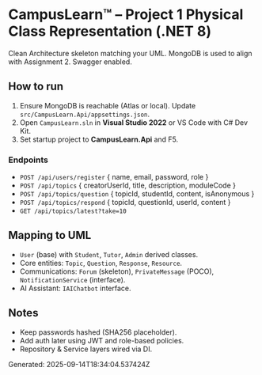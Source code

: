 # CampusLearn™ – Project 1 Physical Class Representation (.NET 8)

Clean Architecture skeleton matching your UML. MongoDB is used to align with Assignment 2. Swagger enabled.

## How to run
1. Ensure MongoDB is reachable (Atlas or local). Update `src/CampusLearn.Api/appsettings.json`.
2. Open `CampusLearn.sln` in **Visual Studio 2022** or VS Code with C# Dev Kit.
3. Set startup project to **CampusLearn.Api** and F5.

### Endpoints
- `POST /api/users/register` { name, email, password, role }
- `POST /api/topics` { creatorUserId, title, description, moduleCode }
- `POST /api/topics/question` { topicId, studentId, content, isAnonymous }
- `POST /api/topics/respond` { topicId, questionId, userId, content }
- `GET /api/topics/latest?take=10`

## Mapping to UML
- `User` (base) with `Student`, `Tutor`, `Admin` derived classes.
- Core entities: `Topic`, `Question`, `Response`, `Resource`.
- Communications: `Forum` (skeleton), `PrivateMessage` (POCO), `NotificationService` (interface).
- AI Assistant: `IAIChatbot` interface.

## Notes
- Keep passwords hashed (SHA256 placeholder).
- Add auth later using JWT and role-based policies.
- Repository & Service layers wired via DI.

Generated: 2025-09-14T18:34:04.537424Z